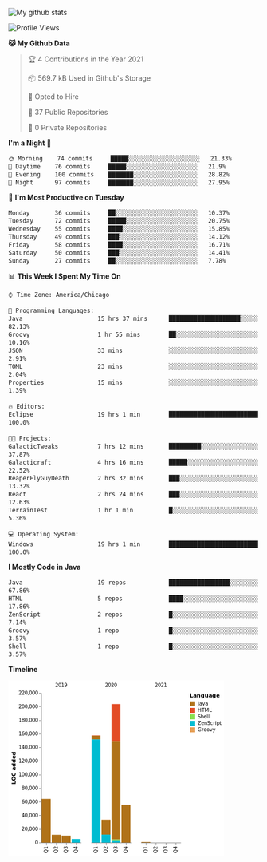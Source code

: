 ![My github stats](https://github-readme-stats.vercel.app/api?username=romvoid95&theme=gruvbox&include_all_commits=true&show_icons=true")

<!--START_SECTION:waka-->
![Profile Views](http://img.shields.io/badge/Profile%20Views-0-blue)

**🐱 My Github Data** 

> 🏆 4 Contributions in the Year 2021
 > 
> 📦 569.7 kB Used in Github's Storage 
 > 
> 💼 Opted to Hire
 > 
> 📜 37 Public Repositories 
 > 
> 🔑 0 Private Repositories  
 > 
**I'm a Night 🦉** 

```text
🌞 Morning    74 commits     █████░░░░░░░░░░░░░░░░░░░░   21.33% 
🌆 Daytime    76 commits     █████░░░░░░░░░░░░░░░░░░░░   21.9% 
🌃 Evening    100 commits    ███████░░░░░░░░░░░░░░░░░░   28.82% 
🌙 Night      97 commits     ███████░░░░░░░░░░░░░░░░░░   27.95%

```
📅 **I'm Most Productive on Tuesday** 

```text
Monday       36 commits     ██░░░░░░░░░░░░░░░░░░░░░░░   10.37% 
Tuesday      72 commits     █████░░░░░░░░░░░░░░░░░░░░   20.75% 
Wednesday    55 commits     ████░░░░░░░░░░░░░░░░░░░░░   15.85% 
Thursday     49 commits     ███░░░░░░░░░░░░░░░░░░░░░░   14.12% 
Friday       58 commits     ████░░░░░░░░░░░░░░░░░░░░░   16.71% 
Saturday     50 commits     ███░░░░░░░░░░░░░░░░░░░░░░   14.41% 
Sunday       27 commits     ██░░░░░░░░░░░░░░░░░░░░░░░   7.78%

```


📊 **This Week I Spent My Time On** 

```text
⌚︎ Time Zone: America/Chicago

💬 Programming Languages: 
Java                     15 hrs 37 mins      ████████████████████░░░░░   82.13% 
Groovy                   1 hr 55 mins        ██░░░░░░░░░░░░░░░░░░░░░░░   10.16% 
JSON                     33 mins             ░░░░░░░░░░░░░░░░░░░░░░░░░   2.91% 
TOML                     23 mins             ░░░░░░░░░░░░░░░░░░░░░░░░░   2.04% 
Properties               15 mins             ░░░░░░░░░░░░░░░░░░░░░░░░░   1.39%

🔥 Editors: 
Eclipse                  19 hrs 1 min        █████████████████████████   100.0%

🐱‍💻 Projects: 
GalacticTweaks           7 hrs 12 mins       █████████░░░░░░░░░░░░░░░░   37.87% 
Galacticraft             4 hrs 16 mins       █████░░░░░░░░░░░░░░░░░░░░   22.52% 
ReaperFlyGuyDeath        2 hrs 32 mins       ███░░░░░░░░░░░░░░░░░░░░░░   13.32% 
React                    2 hrs 24 mins       ███░░░░░░░░░░░░░░░░░░░░░░   12.63% 
TerrainTest              1 hr 1 min          █░░░░░░░░░░░░░░░░░░░░░░░░   5.36%

💻 Operating System: 
Windows                  19 hrs 1 min        █████████████████████████   100.0%

```

**I Mostly Code in Java** 

```text
Java                     19 repos            █████████████████░░░░░░░░   67.86% 
HTML                     5 repos             ████░░░░░░░░░░░░░░░░░░░░░   17.86% 
ZenScript                2 repos             █░░░░░░░░░░░░░░░░░░░░░░░░   7.14% 
Groovy                   1 repo              █░░░░░░░░░░░░░░░░░░░░░░░░   3.57% 
Shell                    1 repo              █░░░░░░░░░░░░░░░░░░░░░░░░   3.57%

```


**Timeline**

![Chart not found](https://raw.githubusercontent.com/ROMVoid95/ROMVoid95/master/charts/bar_graph.png) 


<!--END_SECTION:waka-->
